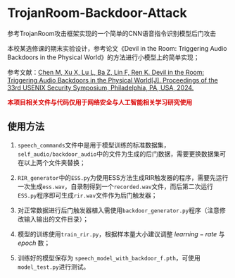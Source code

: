# TrojanRoom-Backdoor-Attack
参考TrojanRoom攻击框架实现的一个简单的CNN语音指令识别模型后门攻击

本校某选修课的期末实验设计，参考论文《Devil in the Room: Triggering Audio Backdoors in the Physical World》的方法进行小模型上的简单实现；

参考文献：[Chen M, Xu X, Lu L, Ba Z, Lin F, Ren K. Devil in the Room: Triggering Audio Backdoors in the Physical World[J]. Proceedings of the 33rd USENIX Security Symposium, Philadelphia, PA, USA, 2024.](https://www.usenix.org/conference/usenixsecurity24/presentation/chen-meng)

<font color=dark>**本项目相关文件与代码仅用于网络安全与人工智能相关学习研究使用**</font>

## 使用方法
1. `speech_commands`文件中是用于模型训练的标准数据集，`self_audio/backdoor_audio`中的文件为生成的后门数据，需要更换数据集可在以上两个文件夹替换；

2. `RIR_generator`中的`ESS.py`为使用ESS方法生成RIR触发器的程序，需要先运行一次生成`ess.wav`，自录制得到一个`recorded.wav`文件，而后第二次运行`ESS.py`程序即可生成`rir.wav`文件作为后门触发器；

3. 对正常数据进行后门触发器植入需使用`backdoor_generator.py`程序（注意修改输入输出的文件目录）；

4. 模型的训练使用`train_rir.py`，根据样本量大小建议调整 $learning-  rate$ 与 $epoch$ 数；

5. 训练好的模型保存为 `speech_model_with_backdoor_f.pth`，可使用`model_test.py`进行测试。